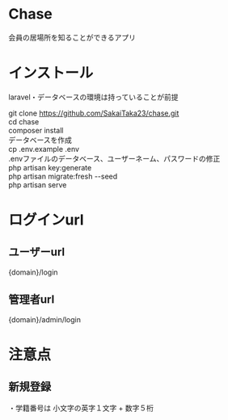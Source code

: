 # Chase
会員の居場所を知ることができるアプリ

# インストール
laravel・データベースの環境は持っていることが前提

git clone https://github.com/SakaiTaka23/chase.git  
cd chase  
composer install  
データベースを作成  
cp .env.example .env  
.envファイルのデータベース、ユーザーネーム、パスワードの修正  
php artisan key:generate  
php artisan migrate:fresh --seed  
php artisan serve  

# ログインurl
## ユーザーurl

{domain}/login

## 管理者url

{domain}/admin/login 

# 注意点
## 新規登録

・学籍番号は 小文字の英字１文字 + 数字５桁